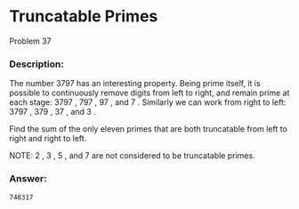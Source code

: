 # Truncatable Primes
Problem 37
### Description:
The number 3797
 has an interesting property. Being prime itself, it is possible to continuously remove digits from left to right, and remain prime at each stage: 3797
, 797
, 97
, and 7
. Similarly we can work from right to left: 3797
, 379
, 37
, and 3
.

Find the sum of the only eleven primes that are both truncatable from left to right and right to left.

NOTE: 2
, 3
, 5
, and 7
 are not considered to be truncatable primes.

 ### Answer:
 ```
 748317
 ```
